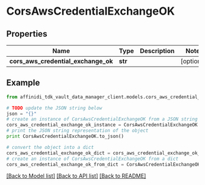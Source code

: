 # CorsAwsCredentialExchangeOK

## Properties

| Name                                | Type    | Description | Notes      |
| ----------------------------------- | ------- | ----------- | ---------- |
| **cors_aws_credential_exchange_ok** | **str** |             | [optional] |

## Example

```python
from affinidi_tdk_vault_data_manager_client.models.cors_aws_credential_exchange_ok import CorsAwsCredentialExchangeOK

# TODO update the JSON string below
json = "{}"
# create an instance of CorsAwsCredentialExchangeOK from a JSON string
cors_aws_credential_exchange_ok_instance = CorsAwsCredentialExchangeOK.from_json(json)
# print the JSON string representation of the object
print CorsAwsCredentialExchangeOK.to_json()

# convert the object into a dict
cors_aws_credential_exchange_ok_dict = cors_aws_credential_exchange_ok_instance.to_dict()
# create an instance of CorsAwsCredentialExchangeOK from a dict
cors_aws_credential_exchange_ok_from_dict = CorsAwsCredentialExchangeOK.from_dict(cors_aws_credential_exchange_ok_dict)
```

[[Back to Model list]](../README.md#documentation-for-models) [[Back to API list]](../README.md#documentation-for-api-endpoints) [[Back to README]](../README.md)
